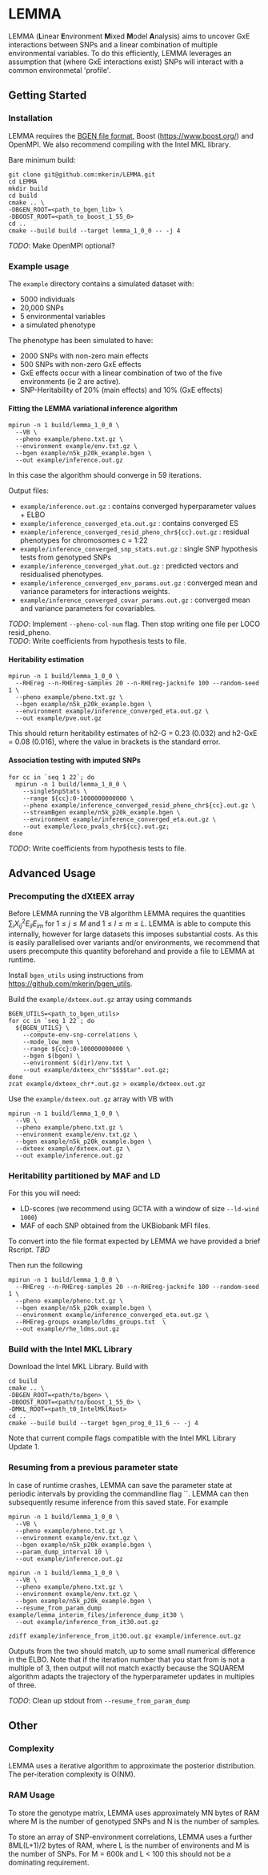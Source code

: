 # LEMMA

LEMMA (**L**inear **E**nvironment **M**ixed **M**odel **A**nalysis) aims to uncover GxE interactions between SNPs and a linear combination of multiple environmental variables. To do this efficiently, LEMMA leverages an assumption that (where GxE interactions exist) SNPs will interact with a common environmetal 'profile'.

## Getting Started
### Installation
LEMMA requires the [BGEN file format](https://bitbucket.org/gavinband/bgen/src/default/), Boost (https://www.boost.org/) and OpenMPI. We also recommend compiling with the Intel MKL library.

Bare minimum build:
```
git clone git@github.com:mkerin/LEMMA.git
cd LEMMA
mkdir build
cd build
cmake .. \
-DBGEN_ROOT=<path_to_bgen_lib> \
-DBOOST_ROOT=<path_to_boost_1_55_0>
cd ..
cmake --build build --target lemma_1_0_0 -- -j 4
```

*TODO*: Make OpenMPI optional?

### Example usage
The `example` directory contains a simulated dataset with:
- 5000 individuals
- 20,000 SNPs
- 5 environmental variables
- a simulated phenotype

The phenotype has been simulated to have:
- 2000 SNPs with non-zero main effects
- 500 SNPs with non-zero GxE effects
- GxE effects occur with a linear combination of two of the five environments (ie 2 are active).
- SNP-Heritability of 20% (main effects) and 10% (GxE effects)

#### Fitting the LEMMA variational inference algorithm
```
mpirun -n 1 build/lemma_1_0_0 \
  --VB \
  --pheno example/pheno.txt.gz \
  --environment example/env.txt.gz \
  --bgen example/n5k_p20k_example.bgen \
  --out example/inference.out.gz
```
In this case the algorithm should converge in 59 iterations.

Output files:
- `example/inference.out.gz` : contains converged hyperparameter values + ELBO
- `example/inference_converged_eta.out.gz` : contains converged ES
- `example/inference_converged_resid_pheno_chr${cc}.out.gz` : residual phenotypes for chromosomes c = 1:22
- `example/inference_converged_snp_stats.out.gz` : single SNP hypothesis tests from genotyped SNPs
- `example/inference_converged_yhat.out.gz` : predicted vectors and residualised phenotypes.
- `example/inference_converged_env_params.out.gz` : converged mean and variance parameters for interactions weights.
- `example/inference_converged_covar_params.out.gz` : converged mean and variance parameters for covariables.

*TODO*: Implement `--pheno-col-num` flag. Then stop writing one file per LOCO resid_pheno.  
*TODO*: Write coefficients from hypothesis tests to file.

#### Heritability estimation
```
mpirun -n 1 build/lemma_1_0_0 \
  --RHEreg --n-RHEreg-samples 20 --n-RHEreg-jacknife 100 --random-seed 1 \
  --pheno example/pheno.txt.gz \
  --bgen example/n5k_p20k_example.bgen \
  --environment example/inference_converged_eta.out.gz \
  --out example/pve.out.gz
```
This should return heritability estimates of h2-G = 0.23 (0.032) and h2-GxE = 0.08 (0.016), where the value in brackets is the standard error.


#### Association testing with imputed SNPs
```
for cc in `seq 1 22`; do
  mpirun -n 1 build/lemma_1_0_0 \
    --singleSnpStats \
    --range ${cc}:0-1000000000000 \
    --pheno example/inference_converged_resid_pheno_chr${cc}.out.gz \
    --streamBgen example/n5k_p20k_example.bgen \
    --environment example/inference_converged_eta.out.gz \
    --out example/loco_pvals_chr${cc}.out.gz;
done
```
*TODO*: Write coefficients from hypothesis tests to file.

## Advanced Usage

### Precomputing the dXtEEX array
Before LEMMA running the VB algorithm LEMMA requires the quantities $\sum_i X_{ij}^2 E_{il} E_{im}$ for $1 \le j \le M$ and $1 \le l \le m \le L$. LEMMA is able to compute this internally, however for large datasets this imposes substantial costs. As this is easily parallelised over variants and/or environments, we recommend that users precompute this quantity beforehand and provide a file to LEMMA at runtime.

Install `bgen_utils` using instructions from <https://github.com/mkerin/bgen_utils>.

Build the `example/dxteex.out.gz` array using commands
```
BGEN_UTILS=<path_to_bgen_utils>
for cc in `seq 1 22`; do
  ${BGEN_UTILS} \
    --compute-env-snp-correlations \
    --mode_low_mem \
    --range ${cc}:0-100000000000 \
    --bgen $(bgen) \
    --environment $(dir)/env.txt \
    --out example/dxteex_chr"$$$$tar".out.gz;
done
zcat example/dxteex_chr*.out.gz > example/dxteex.out.gz
```

Use the `example/dxteex.out.gz` array with VB with
```
mpirun -n 1 build/lemma_1_0_0 \
  --VB \
  --pheno example/pheno.txt.gz \
  --environment example/env.txt.gz \
  --bgen example/n5k_p20k_example.bgen \
  --dxteex example/dxteex.out.gz \
  --out example/inference.out.gz
```

### Heritability partitioned by MAF and LD
For this you will need:
- LD-scores (we recommend using GCTA with a window of size `--ld-wind 1000`)
- MAF of each SNP obtained from the UKBiobank MFI files.

To convert into the file format expected by LEMMA we have provided a brief Rscript.
*TBD*

Then run the following
```
mpirun -n 1 build/lemma_1_0_0 \
  --RHEreg --n-RHEreg-samples 20 --n-RHEreg-jacknife 100 --random-seed 1 \
  --pheno example/pheno.txt.gz \
  --bgen example/n5k_p20k_example.bgen \
  --environment example/inference_converged_eta.out.gz \
  --RHEreg-groups example/ldms_groups.txt  \
  --out example/rhe_ldms.out.gz
```

### Build with the Intel MKL Library
Download the Intel MKL Library. Build with

```
cd build
cmake .. \
-DBGEN_ROOT=<path/to/bgen> \
-DBOOST_ROOT=<path/to/boost_1_55_0> \
-DMKL_ROOT=<path_t0_IntelMklRoot>
cd ..
cmake --build build --target bgen_prog_0_11_6 -- -j 4
```

Note that current compile flags compatible with the Intel MKL Library Update 1.

### Resuming from a previous parameter state
In case of runtime crashes, LEMMA can save the parameter state at periodic intervals by providing the commandline flag ``. LEMMA can then subsequently resume inference from this saved state. For example
```
mpirun -n 1 build/lemma_1_0_0 \
  --VB \
  --pheno example/pheno.txt.gz \
  --environment example/env.txt.gz \
  --bgen example/n5k_p20k_example.bgen \
  --param_dump_interval 10 \
  --out example/inference.out.gz

mpirun -n 1 build/lemma_1_0_0 \
  --VB \
  --pheno example/pheno.txt.gz \
  --environment example/env.txt.gz \
  --bgen example/n5k_p20k_example.bgen \
  --resume_from_param_dump example/lemma_interim_files/inference_dump_it30 \
  --out example/inference_from_it30.out.gz

zdiff example/inference_from_it30.out.gz example/inference.out.gz
```
Outputs from the two should match, up to some small numerical difference in the ELBO. Note that if the iteration number that you start from is not a multiple of 3, then output will not match exactly because the SQUAREM algorithm adapts the trajectory of the hyperparameter updates in multiples of three.

*TODO*: Clean up stdout from `--resume_from_param_dump`

## Other
### Complexity
LEMMA uses a iterative algorithm to approximate the posterior distribution. The per-iteration complexity is O(NM).

### RAM Usage
To store the genotype matrix, LEMMA uses approximately MN bytes of RAM where M is the number of genotyped SNPs and N is the number of samples.

To store an array of SNP-environment correlations, LEMMA uses a further 8ML(L+1)/2 bytes of RAM, where L is the number of environents and M is the number of SNPs. For M = 600k and L < 100 this should not be a dominating requirement.
